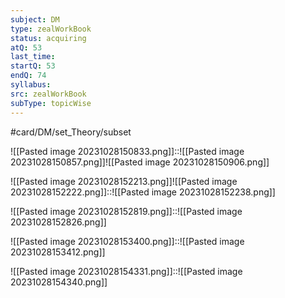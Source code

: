 ```yaml
---
subject: DM
type: zealWorkBook
status: acquiring
atQ: 53
last_time: 
startQ: 53
endQ: 74
syllabus: 
src: zealWorkBook
subType: topicWise
---
```

#card/DM/set_Theory/subset

![[Pasted image 20231028150833.png]]::![[Pasted image 20231028150857.png]]![[Pasted image 20231028150906.png]] <!--SR:!2023-11-02,4,270-->

![[Pasted image 20231028152213.png]]![[Pasted image 20231028152222.png]]::![[Pasted image 20231028152238.png]] <!--SR:!2023-11-02,4,270-->

![[Pasted image 20231028152819.png]]::![[Pasted image 20231028152826.png]] <!--SR:!2023-11-02,4,270-->


![[Pasted image 20231028153400.png]]::![[Pasted image 20231028153412.png]] <!--SR:!2023-11-02,4,270-->

![[Pasted image 20231028154331.png]]::![[Pasted image 20231028154340.png]] <!--SR:!2023-11-02,4,270-->

